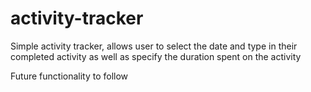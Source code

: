 # activity-tracker

Simple activity tracker, allows user to select the date and type in their completed activity as well as specify the duration spent on the activity

Future functionality to follow

